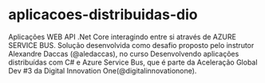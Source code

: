 # aplicacoes-distribuidas-dio
Aplicações WEB API .Net Core interagindo entre si através de AZURE SERVICE BUS. Solução desenvolvida como desafio proposto pelo instrutor Alexandre Daccas (@aledaccas), no curso Desenvolvendo aplicações distribuídas com C# e Azure Service Bus, que é parte da Aceleração Global Dev #3 da Digital Innovation One(@digitalinnovationone).
